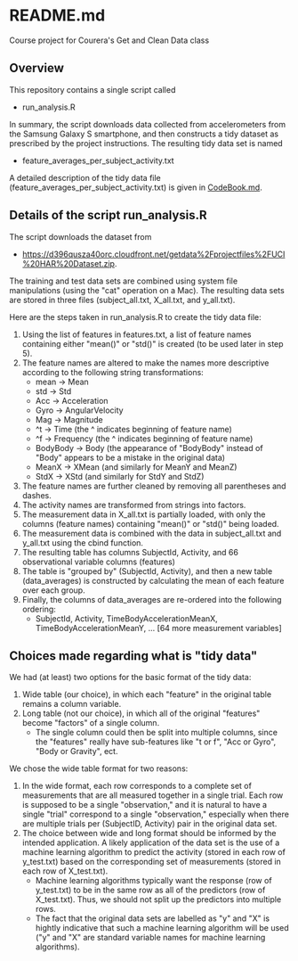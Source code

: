 # README.md
Course project for Courera's Get and Clean Data class

## Overview

This repository contains a single script called
* run_analysis.R

In summary, the script downloads data collected from accelerometers from the Samsung Galaxy S smartphone, and then constructs a tidy dataset as prescribed by the project instructions.  The resulting tidy data set is named
* feature_averages_per_subject_activity.txt

A detailed description of the tidy data file (feature_averages_per_subject_activity.txt) is given in [CodeBook.md](CodeBook.md).

## Details of the script run_analysis.R

The script downloads the dataset from 
* https://d396qusza40orc.cloudfront.net/getdata%2Fprojectfiles%2FUCI%20HAR%20Dataset.zip.  

The training and test data sets are combined using system file manipulations (using the "cat" operation on a Mac). The resulting data sets are stored in three files (subject_all.txt, X_all.txt, and y_all.txt).

Here are the steps taken in run_analysis.R to create the tidy data file:

1. Using the list of features in features.txt, a list of feature names containing either "mean()" or "std()" is created (to be used later in step 5).
2. The feature names are altered to make the names more descriptive according to the following string transformations:
    * mean -> Mean
    * std -> Std
    *  Acc -> Acceleration
    *  Gyro -> AngularVelocity
    *  Mag -> Magnitude
    *  ^t -> Time (the ^ indicates beginning of feature name)
    *  ^f -> Frequency (the ^ indicates beginning of feature name)
    * BodyBody -> Body (the appearance of "BodyBody" instead of "Body" appears to be a mistake in the original data)
    * MeanX -> XMean (and similarly for MeanY and MeanZ)
    * StdX -> XStd (and similarly for StdY and StdZ)
3. The feature names are further cleaned by removing all parentheses and dashes.
4. The activity names are transformed from strings into factors.
5. The measurement data in X_all.txt is partially loaded, with only the columns (feature names) containing "mean()" or "std()" being loaded.
6. The measurement data is combined with the data in subject_all.txt and y_all.txt using the cbind function.
7. The resulting table has columns SubjectId, Activity, and 66 observational variable columns (features)
8. The table is "grouped by" (SubjectId, Activity), and then a new table (data_averages) is constructed by calculating the mean of each feature over each group.
9. Finally, the columns of data_averages are re-ordered into the following ordering:
    * SubjectId, Activity, TimeBodyAccelerationMeanX, TimeBodyAccelerationMeanY, ... [64 more measurement variables]

## Choices made regarding what is "tidy data"

We had (at least) two options for the basic format of the tidy data:
1. Wide table (our choice), in which each "feature" in the original table remains a column variable.
2. Long table (not our choice), in which all of the original "features" become "factors" of a single column.
    * The single column could then be split into multiple columns, since the "features" really have sub-features like "t or f", "Acc or Gyro", "Body or Gravity", ect.

We chose the wide table format for two reasons:
1. In the wide format, each row corresponds to a complete set of measurements that are all measured together in a single trial. Each row is supposed to be a single "observation," and it is natural to have a single "trial" correspond to a single "observation," especially when there are multiple trials per (SubjectID, Activity) pair in the original data set.
2. The choice between wide and long format should be informed by the intended application.  A likely application of the data set is the use of a machine learning algorithm to predict the activity (stored in each row of y_test.txt) based on the corresponding set of measurements (stored in each row of X_test.txt).
    * Machine learning algorithms typically want the response (row of y_test.txt) to be in the same row as all of the predictors (row of X_test.txt). Thus, we should not split up the predictors into multiple rows.
    * The fact that the original data sets are labelled as "y" and "X" is hightly indicative that such a machine learning algorithm will be used ("y" and "X" are standard variable names for machine learning algorithms).
